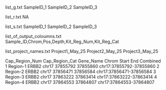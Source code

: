 
list_g.txt
  SampleID_1
  SampleID_2
  SampleID_3


list_r.txt
  NA

list_s.txt
  SampleID_1
  SampleID_2
  SampleID_3

list_of_output_coloumns.txt
  Sample_ID,Chrom,Pos,Depth,Kit_Reg_Num,Kit_Reg_Cat

list_project_names.txt
  Project1_May_25
  Project2_May_25
  Project3_May_25

Cap_Region_Num	Cap_Region_Cat	Gene_Name	Chrom	Start	End	Combined
1	Region-1	ERBB2	chr17	37855792	37855860	chr17:37855792-37855860
2	Region-2	ERBB2	chr17	37856471	37856584	chr17:37856471-37856584
3	Region-3	ERBB2	chr17	37863222	37863414	chr17:37863222-37863414
4	Region-4	ERBB2	chr17	37864553	37864807	chr17:37864553-37864807

